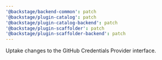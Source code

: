```yaml
---
'@backstage/backend-common': patch
'@backstage/plugin-catalog': patch
'@backstage/plugin-catalog-backend': patch
'@backstage/plugin-scaffolder': patch
'@backstage/plugin-scaffolder-backend': patch
---
```


Uptake changes to the GitHub Credentials Provider interface.
